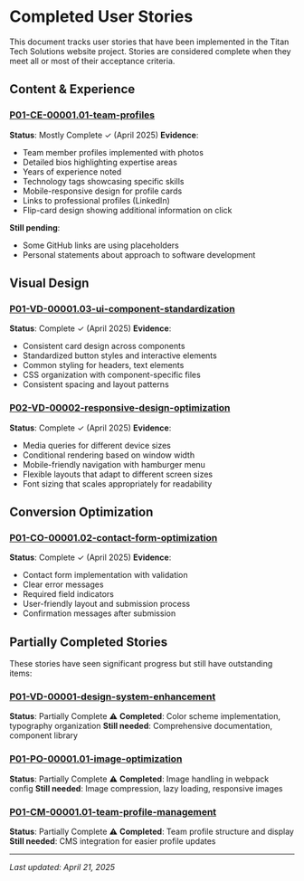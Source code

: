 # Completed User Stories

This document tracks user stories that have been implemented in the Titan Tech Solutions website project. Stories are considered complete when they meet all or most of their acceptance criteria.

## Content & Experience

### [P01-CE-00001.01-team-profiles](./userstories/P01-CE-00001.01-team-profiles.md)
**Status**: Mostly Complete ✓ (April 2025)
**Evidence**: 
- Team member profiles implemented with photos
- Detailed bios highlighting expertise areas
- Years of experience noted
- Technology tags showcasing specific skills
- Mobile-responsive design for profile cards
- Links to professional profiles (LinkedIn)
- Flip-card design showing additional information on click

**Still pending**:
- Some GitHub links are using placeholders
- Personal statements about approach to software development

## Visual Design

### [P01-VD-00001.03-ui-component-standardization](./userstories/P01-VD-00001.03-ui-component-standardization.md)
**Status**: Complete ✓ (April 2025)
**Evidence**:
- Consistent card design across components
- Standardized button styles and interactive elements
- Common styling for headers, text elements
- CSS organization with component-specific files
- Consistent spacing and layout patterns

### [P02-VD-00002-responsive-design-optimization](./userstories/P02-VD-00002-responsive-design-optimization.md)
**Status**: Complete ✓ (April 2025)
**Evidence**:
- Media queries for different device sizes
- Conditional rendering based on window width
- Mobile-friendly navigation with hamburger menu
- Flexible layouts that adapt to different screen sizes
- Font sizing that scales appropriately for readability

## Conversion Optimization

### [P01-CO-00001.02-contact-form-optimization](./userstories/P01-CO-00001.02-contact-form-optimization.md)
**Status**: Complete ✓ (April 2025)
**Evidence**:
- Contact form implementation with validation
- Clear error messages
- Required field indicators
- User-friendly layout and submission process
- Confirmation messages after submission

## Partially Completed Stories

These stories have seen significant progress but still have outstanding items:

### [P01-VD-00001-design-system-enhancement](./userstories/P01-VD-00001-design-system-enhancement.md)
**Status**: Partially Complete ⚠️
**Completed**: Color scheme implementation, typography organization
**Still needed**: Comprehensive documentation, component library

### [P01-PO-00001.01-image-optimization](./userstories/P01-PO-00001.01-image-optimization.md)
**Status**: Partially Complete ⚠️
**Completed**: Image handling in webpack config
**Still needed**: Image compression, lazy loading, responsive images

### [P01-CM-00001.01-team-profile-management](./userstories/P01-CM-00001.01-team-profile-management.md)
**Status**: Partially Complete ⚠️
**Completed**: Team profile structure and display
**Still needed**: CMS integration for easier profile updates

---

*Last updated: April 21, 2025*